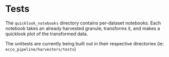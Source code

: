 # Tests

The `quicklook_notebooks` directory contains per-dataset notebooks. Each notebook takes an already harvested granule, transforms it, and makes a quicklook plot of the transformed data.

The unittests are currently being built out in their respective directories (ie: `ecco_pipeline/harvesters/tests`)